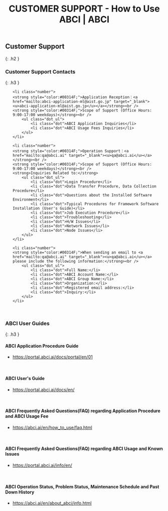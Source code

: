 ﻿---
layout: en/how_to_use/user_support
title: CUSTOMER SUPPORT - How to Use ABCI | ABCI
permalink: /en/how_to_use/user_support.html
---


## Customer Support
{: .h2 }


### Customer Support Contacts
{: .h3 }

<ul class="number_ul">

	<li class="number">
	<strong style="color:#00314F;">Application Reception：<a href="mailto:abci-application-ml@aist.go.jp" target="_blank"><u>abci-application-ml@aist.go.jp</u></a></strong><br />
	<strong style="color:#00314F;">Scope of Support (Office Hours: 9:00-17:00 weekdays)</strong><br />
		<ul class="dot_ul">
			<li class="dot">ABCI Application Inquiries</li>
			<li class="dot">ABCI Usage Fees Inquiries</li>
		</ul>
	</li>

	<li class="number">
	<strong style="color:#00314F;">Operation Support：<a href="mailto:qa@abci.ai" target="_blank"><u>qa@abci.ai</u></a></strong><br />
	<strong style="color:#00314F;">Scope of Support (Office Hours: 9:00-17:00 weekdays)</strong><br />
	<strong>Inquiries Related to:</strong>
		<ul class="dot_ul">
			<li class="dot">Login Procedure</li>
			<li class="dot">Data Transfer Procedure, Data Collection Procedure</li>
			<li class="dot">Questions about the Installed Software Environment</li>
			<li class="dot">Typical Procedures for Framework Software Installation (User's Guide)</li>
			<li class="dot">Job Execution Procedure</li>
			<li class="dot">Troubleshooting</li>
			<li class="dot">H/W Issues</li>
			<li class="dot">Network Issues</li>
			<li class="dot">Node Issues</li>
		</ul>
	</li>

	<li class="number">
	<strong style="color:#00314F;">When sending an email to <a href="mailto:qa@abci.ai" target="_blank"><u>qa@abci.ai</u></a> please include the following information:</strong><br />
		<ul class="dot_ul">
			<li class="dot">Full Name:</li>
			<li class="dot">ABCI Account Name:</li>
			<li class="dot">ABCI Group Name:</li>
			<li class="dot">Organization:</li>
			<li class="dot">Registered email address:</li>
			<li class="dot">Inquiry:</li>
		</ul>
	</li>

</ul>
<br />


### ABCI User Guides
{: .h3 }

<h4 class="h4">ABCI Application Procedure Guide</h4>

<ul class="dot_ul">
<li class="dot"> <a href="https://portal.abci.ai/docs/portal/en/01" target="_blank"><u>https://portal.abci.ai/docs/portal/en/01</u></a></li>
</ul>


<br />
<h4 class="h4">ABCI User's Guide</h4>

<ul class="dot_ul">
<li class="dot"><a href="https://portal.abci.ai/docs/en/" target="_blank"><u>https://portal.abci.ai/docs/en/</u></a></li>
</ul>
<br />
<h4 class="h4">ABCI Frequently Asked Questions(FAQ) regarding Application Procedure and ABCI Usage Fee</h4>

<ul class="dot_ul">
<li class="dot"><a href="https://abci.ai/en/how_to_use/faq.html" target="_blank"><u>https://abci.ai/en/how_to_use/faq.html</u></a></li>
</ul>
<br />

<h4 class="h4">ABCI Frequently Asked Questions(FAQ) regarding ABCI Usage and Known Issues</h4>

<ul class="dot_ul">
<li class="dot"><a href="https://portal.abci.ai/info/en/" target="_blank"><u>https://portal.abci.ai/info/en/</u></a></li>
</ul>
<br />

<h4 class="h4">ABCI Operation Status, Problem Status, Maintenance Schedule and Past Down History</h4>

<ul class="dot_ul">
<li class="dot"><a href="https://abci.ai/en/about_abci/info.html" target="_blank"><u>https://abci.ai/en/about_abci/info.html</u></a></li>
</ul>

